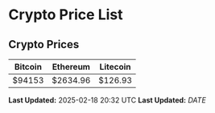 # Crypto Price List

## Crypto Prices
| Bitcoin | Ethereum | Litecoin |
| ------- | -------- | -------- |
| $94153 | $2634.96 | $126.93 |
**Last Updated:** 2025-02-18 20:32 UTC
**Last Updated:** $DATE$
